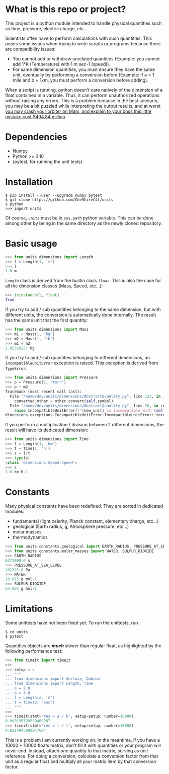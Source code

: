 # What is this repo or project?

This project is a python module intended to handle physical quantities such as time, pressure, electric charge, etc...

Scientists often have to perform calculations with such quantities. This poses some issues when trying to write scripts
or programs because there are compatibility issues:
- You cannot add or withdraw unrelated quantities (Example: you cannot add 1°K (Temperature) with 1 m sec-1 (speed)).
- For same dimension quantities, you must ensure they have the same unit, eventually by performing a conversion before
(Example: if a = 1 mile and b = 1km, you must perform a conversion before adding).

When a script is running, python doesn't care natively of the dimension of a float contained in a variable. Thus, it
can perform unauthorized operations without raising any errors. This is a problem because in the best scenario, you may
be a bit puzzled while interpreting the output results, and at worst [you may crash your orbiter on Mars, and explain to
your boss this little 
mistake cost $494.84 million](https://en.wikipedia.org/wiki/Mars_Climate_Orbiter#Cause_of_failure).

# Dependencies

- Numpy
- Python >= 3.10
- (pytest, for running the unit tests)

# Installation

```shell
$ pip install --user --upgrade numpy pytest
$ git clone https://github.com/Che5hireC4t/units
$ python
>>> import units
```
Of course, `units` must be in `sys.path` python variable. This can be done among other by being in the same directory
as the newly cloned repository.

# Basic usage

```python
>>> from units.dimensions import Length
>>> l = Length(1, 'm')
>>> l
1.0 m
```

`Length` class is derived from the builtin class `float`. This is also the case for all the dimension classes (Mass,
Speed, etc...):
```python
>>> isinstance(l, float)
True
```

If you try to add / sub quantities belonging to the same dimension, but with different units, the conversion is automatically
done internally. The result has the same unit that the first quantity:
```python
>>> from units.dimensions import Mass
>>> m1 = Mass(1, 'kg')
>>> m2 = Mass(1, 'lb')
>>> m1 + m2
1.45359237 kg
```

If you try to add / sub quantities belonging to different dimensions, an `IncompatibleUnitError` exception is raised.
This exception is derived from `TypeError`.
```python
>>> from units.dimensions import Pressure
>>> p = Pressure(1, 'torr')
>>> p + m2
Traceback (most recent call last):
  File "/home/dev/units/dimensions/AbstractQuantity.py", line 122, in __add__
    converted_other = other.convert(self.symbol)
  File "/home/dev/units/dimensions/AbstractQuantity.py", line 76, in convert
    raise IncompatibleUnitError(f"{new_unit} is incompatible with {self.symbol}") from None
dimensions.exceptions.IncompatibleUnitError.IncompatibleUnitError: torr is incompatible with kg
```

If you perform a multiplication / division between 2 different dimensions, the result will have its dedicated dimension:
```python
>>> from units.dimensions import Time
>>> l = Length(1, 'km')
>>> t = Time(1, 'h')
>>> s = l/t
>>> type(s)
<class 'dimensions.Speed.Speed'>
>>> s
1.0 km h-1
```

# Constants

Many physical constants have been redefined. They are sorted in dedicated modules:
- fundamental (light celerity, Planck constant, elementary charge, etc...)
- geological (Earth radius, g, Atmosphere pressure, etc...)
- molar masses
- thermodynamics

```python
>>> from units.constants.geological import EARTH_RADIUS, PRESSURE_AT_SEA_LEVEL
>>> from units.constants.molar_masses import WATER, SULFUR_DIOXIDE
>>> EARTH_RADIUS
6371000.0 m
>>> PRESSURE_AT_SEA_LEVEL
101325.0 Pa
>>> WATER
18.015 g mol-1
>>> SULFUR_DIOXIDE
64.064 g mol-1
```

# Limitations

Some unittests have not been fixed yet. To run the unittests, run
```shell
$ cd units
$ pytest
```

Quantities objects are ***much*** slower than regular float, as highlighted by the following performance test:
```python
>>> from timeit import timeit
>>> 
>>> setup = \
... """
... from dimensions import Surface, Dobson
... from dimensions import Length, Time
... a = 2.0
... b = 3.0
... l = Length(a, 'm')
... t = Time(b, 'sec')
... """
>>> 
>>> timeit(stmt='res = a / b', setup=setup, number=10000)
0.000195320999409887
>>> timeit(stmt='res = l / t', setup=setup, number=10000)
0.8214943899947684
```

This is a problem I am currently working on. In the meantime, if you have a 10000 * 10000 floats matrix, don't fill it
with quantities or your program will never end. Instead, attach *one* quantity to that matrix, serving as unit
reference. For doing a conversion, calculate a conversion factor from that unit as a regular float and multiply all your
matrix item by that conversion factor.